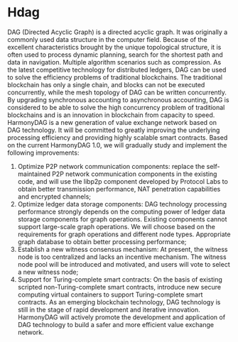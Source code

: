# Hdag
DAG (Directed Acyclic Graph) is a directed acyclic graph. It was originally a commonly used data structure in the computer field. Because of the excellent characteristics brought by the unique topological structure, it is often used to process dynamic planning, search for the shortest path and data in navigation. Multiple algorithm scenarios such as compression. As the latest competitive technology for distributed ledgers, DAG can be used to solve the efficiency problems of traditional blockchains. The traditional blockchain has only a single chain, and blocks can not be executed concurrently, while the mesh topology of DAG can be written concurrently. By upgrading synchronous accounting to asynchronous accounting, DAG is considered to be able to solve the high concurrency problem of traditional blockchains and is an innovation in blockchain from capacity to speed. HarmonyDAG is a new generation of value exchange network based on DAG technology. It will be committed to greatly improving the underlying processing efficiency and providing highly scalable smart contracts. Based on the current HarmonyDAG 1.0, we will gradually study and implement the following improvements:
1.	Optimize P2P network communication components: replace the self-maintained P2P network communication components in the existing code, and will use the libp2p component developed by Protocol Labs to obtain better transmission performance, NAT penetration capabilities and encrypted channels;
2.	Optimize ledger data storage components: DAG technology processing performance strongly depends on the computing power of ledger data storage components for graph operations. Existing components cannot support large-scale graph operations. We will choose based on the requirements for graph operations and different node types. Appropriate graph database to obtain better processing performance;
3.	Establish a new witness consensus mechanism: At present, the witness node is too centralized and lacks an incentive mechanism. The witness node pool will be introduced and motivated, and users will vote to select a new witness node;
4.	Support for Turing-complete smart contracts: On the basis of existing scripted non-Turing-complete smart contracts, introduce new secure computing virtual containers to support Turing-complete smart contracts.
As an emerging blockchain technology, DAG technology is still in the stage of rapid development and iterative innovation. HarmonyDAG will actively promote the development and application of DAG technology to build a safer and more efficient value exchange network.

